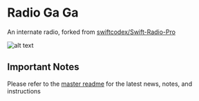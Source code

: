 
# Radio Ga Ga

An internate radio, forked from [swiftcodex/Swift-Radio-Pro](https://github.com/swiftcodex/Swift-Radio-Pro)

![alt text](http://matthewfecher.com/wp-content/uploads/2015/09/screen-1.jpg "Swift Radio")


## Important Notes

Please refer to the [master readme](https://github.com/swiftcodex/Swift-Radio-Pro/blob/master/README.md) for the latest news, notes, and instructions
